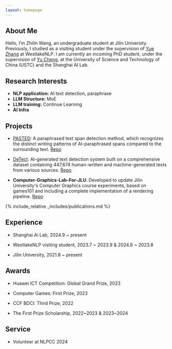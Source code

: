 ```yaml
---
layout: homepage
---
```


<head> 
    <script defer src="https://use.fontawesome.com/releases/v5.0.13/js/all.js"></script> 
    <script defer src="https://use.fontawesome.com/releases/v5.0.13/js/v4-shims.js"></script> 
</head> 
<link rel="stylesheet" href="https://use.fontawesome.com/releases/v5.0.13/css/all.css">

## About Me

Hello, I’m Zhilin Wang, an undergraduate student at Jilin University. Previously, I studied as a visiting student under the supervision of [Yue Zhang](https://scholar.google.com/citations?user=6hA7WmUAAAAJ&hl=zh-CN) at WestlakeNLP. I am currently an incoming PhD student, under the supervision of [Yu Cheng](https://scholar.google.com/citations?user=ORPxbV4AAAAJ&hl=zh-CN), at the University of Science and Technology of China (USTC) and the Shanghai AI Lab.

## Research Interests

- **NLP application:** AI text detection, paraphrase
- **LLM Structure:** MoE
- **LLM training:** Continue Learning
- **AI Infra**

## Projects

- [PASTED](https://detect.westlake.edu.cn/ptd/): A paraphrased text span detection method, which recognizes the distinct writing patterns of AI-paraphrased spans compared to the surrounding text.<i class="fa fa-github" aria-hidden="true"></i> [Repo](https://github.com/Linzwcs/PASTED)

- [DeTect](https://detect.westlake.edu.cn/#/): AI-generated text detection system built on a comprehensive dataset containing 447,674 human-written and machine-generated texts from various sources. <i class="fa fa-github" aria-hidden="true"></i> [Repo](https://github.com/yafuly/DeepfakeTextDetect)

- **Computer-Graphics-Lab-For-JLU**: Developed to update Jilin University's Computer Graphics course experiments, based on games101 and including a complete implementation of a rendering pipeline.<i class="fa fa-github" aria-hidden="true"></i> [Repo](https://github.com/Linzwcs/Computer-Graphics-Lab-For-JLU)


{% include_relative _includes/publications.md %}
<!-- {% include_relative _includes/services.md %}-->


## Experience

- Shanghai Ai Lab, 2024.9 ~ present

- WestlakeNLP visiting student, 2023.7 ~ 2023.9 & 2024.6 ~ 2023.8

- Jilin University, 2021.8 ~ present

## Awards

- Huawei ICT Competition: Global Grand Prize, 2023

- Computer Games: First Prize, 2023

- CCF BDCI: Third Prize, 2022

- The First Prize Scholarship, 2022~2023 & 2023~2024

## Service

- Volunteer at NLPCC 2024